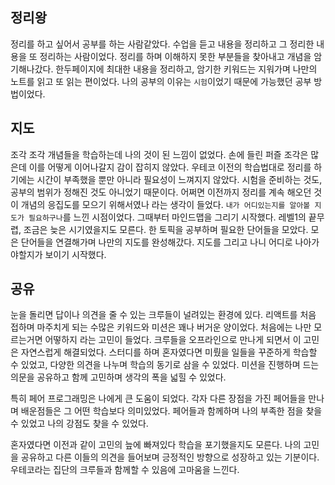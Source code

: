 ## 정리왕
정리를 하고 싶어서 공부를 하는 사람같았다. 수업을 듣고 내용을 정리하고 그 정리한 내용을 또 정리하는 사람이었다. 정리를 하며 이해하지 못한 부분들을 찾아내고 개념을 암기해나갔다. 한두페이지에 최대한 내용을 정리하고, 암기한 키워드는 지워가며 나만의 노트를 읽고 또 읽는 편이었다. 나의 공부의 이유는 `시험`이었기 때문에 가능했던 공부 방법이었다.

## 지도
조각 조각 개념들을 학습하는데 나의 것이 된 느낌이 없었다. 손에 들린 퍼즐 조각은 많은데 이를 어떻게 이어나갈지 감이 잡히지 않았다. 우테코 이전의 학습법대로 정리를 하기에는 시간이 부족했을 뿐만 아니라 필요성이 느껴지지 않았다. 시험을 준비하는 것도, 공부의 범위가 정해진 것도 아니었기 때문이다. 어쩌면 이전까지 정리를 계속 해오던 것이 개념의 응집도를 모으기 위해서였나 라는 생각이 들었다. `내가 어디있는지를 알아볼 지도가 필요하구나`를 느낀 시점이었다. 그때부터 마인드맵을 그리기 시작했다. 레벨1의 끝무렵, 조금은 늦은 시기였을지도 모른다. 한 토픽을 공부하며 필요한 단어들을 모았다. 모은 단어들을 연결해가며 나만의 지도를 완성해갔다. 지도를 그리고 나니 어디로 나아가야할지가 보이기 시작했다. 

## 공유
눈을 돌리면 답이나 의견을 줄 수 있는 크루들이 널려있는 환경에 있다. 리액트를 처음 접하며 마주치게 되는 수많은 키워드와 미션은 꽤나 버거운 양이었다. 처음에는 나만 모르는거면 어떻하지 라는 고민이 들었다. 크루들을 오프라인으로 만나게 되면서 이 고민은 자연스럽게 해결되었다. 스터디를 하며 혼자였다면 미뤘을 일들을 꾸준하게 학습할 수 있었고, 다양한 의견을 나누며 학습의 동기로 삼을 수 있었다. 미션을 진행하며 드는 의문을 공유하고 함께 고민하며 생각의 폭을 넓힐 수 있었다.

특히 페어 프로그래밍은 나에게 큰 도움이 되었다. 각자 다른 장점을 가진 페어들을 만나며 배운점들은 그 어떤 학습보다 의미있었다. 페어들과 함께하며 나의 부족한 점을 찾을 수 있었고 나의 강점도 찾을 수 있었다. 

혼자였다면 이전과 같이 고민의 늪에 빠져있다 학습을 포기했을지도 모른다. 나의 고민을 공유하고 다른 이들의 의견을 들어보며 긍정적인 방향으로 성장하고 있는 기분이다. 우테코라는 집단의 크루들과 함께할 수 있음에 고마움을 느낀다.
